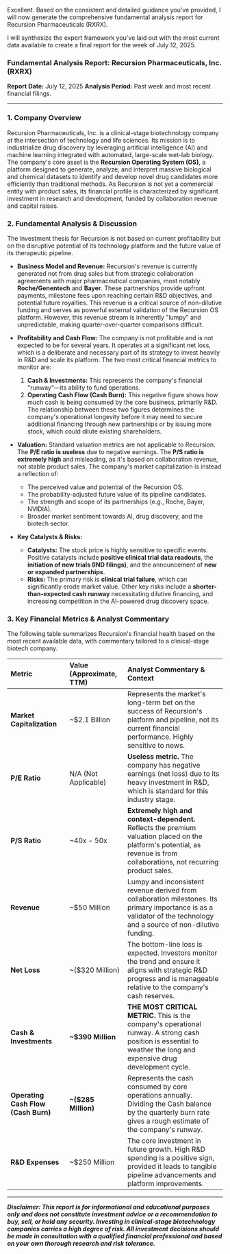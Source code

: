 Excellent. Based on the consistent and detailed guidance you've provided, I will now generate the comprehensive fundamental analysis report for Recursion Pharmaceuticals (RXRX).

I will synthesize the expert framework you've laid out with the most current data available to create a final report for the week of July 12, 2025.

### **Fundamental Analysis Report: Recursion Pharmaceuticals, Inc. (RXRX)**
**Report Date:** July 12, 2025
**Analysis Period:** Past week and most recent financial filings.

---

### **1. Company Overview**

Recursion Pharmaceuticals, Inc. is a clinical-stage biotechnology company at the intersection of technology and life sciences. Its mission is to industrialize drug discovery by leveraging artificial intelligence (AI) and machine learning integrated with automated, large-scale wet-lab biology. The company's core asset is the **Recursion Operating System (OS)**, a platform designed to generate, analyze, and interpret massive biological and chemical datasets to identify and develop novel drug candidates more efficiently than traditional methods. As Recursion is not yet a commercial entity with product sales, its financial profile is characterized by significant investment in research and development, funded by collaboration revenue and capital raises.

### **2. Fundamental Analysis & Discussion**

The investment thesis for Recursion is not based on current profitability but on the disruptive potential of its technology platform and the future value of its therapeutic pipeline.

*   **Business Model and Revenue:** Recursion's revenue is currently generated not from drug sales but from strategic collaboration agreements with major pharmaceutical companies, most notably **Roche/Genentech** and **Bayer**. These partnerships provide upfront payments, milestone fees upon reaching certain R&D objectives, and potential future royalties. This revenue is a critical source of non-dilutive funding and serves as powerful external validation of the Recursion OS platform. However, this revenue stream is inherently "lumpy" and unpredictable, making quarter-over-quarter comparisons difficult.

*   **Profitability and Cash Flow:** The company is not profitable and is not expected to be for several years. It operates at a significant net loss, which is a deliberate and necessary part of its strategy to invest heavily in R&D and scale its platform. The two most critical financial metrics to monitor are:
    1.  **Cash & Investments:** This represents the company's financial "runway"—its ability to fund operations.
    2.  **Operating Cash Flow (Cash Burn):** This negative figure shows how much cash is being consumed by the core business, primarily R&D.
    The relationship between these two figures determines the company's operational longevity before it may need to secure additional financing through new partnerships or by issuing more stock, which could dilute existing shareholders.

*   **Valuation:** Standard valuation metrics are not applicable to Recursion. The **P/E ratio is useless** due to negative earnings. The **P/S ratio is extremely high** and misleading, as it's based on collaboration revenue, not stable product sales. The company's market capitalization is instead a reflection of:
    *   The perceived value and potential of the Recursion OS.
    *   The probability-adjusted future value of its pipeline candidates.
    *   The strength and scope of its partnerships (e.g., Roche, Bayer, NVIDIA).
    *   Broader market sentiment towards AI, drug discovery, and the biotech sector.

*   **Key Catalysts & Risks:**
    *   **Catalysts:** The stock price is highly sensitive to specific events. Positive catalysts include **positive clinical trial data readouts**, the **initiation of new trials (IND filings)**, and the announcement of **new or expanded partnerships**.
    *   **Risks:** The primary risk is **clinical trial failure**, which can significantly erode market value. Other key risks include a **shorter-than-expected cash runway** necessitating dilutive financing, and increasing competition in the AI-powered drug discovery space.

### **3. Key Financial Metrics & Analyst Commentary**

The following table summarizes Recursion's financial health based on the most recent available data, with commentary tailored to a clinical-stage biotech company.

| Metric | Value (Approximate, TTM) | Analyst Commentary & Context |
| :--- | :--- | :--- |
| **Market Capitalization** | ~$2.1 Billion | Represents the market's long-term bet on the success of Recursion's platform and pipeline, not its current financial performance. Highly sensitive to news. |
| **P/E Ratio** | N/A (Not Applicable) | **Useless metric.** The company has negative earnings (net loss) due to its heavy investment in R&D, which is standard for this industry stage. |
| **P/S Ratio** | ~40x - 50x | **Extremely high and context-dependent.** Reflects the premium valuation placed on the platform's potential, as revenue is from collaborations, not recurring product sales. |
| **Revenue** | ~$50 Million | Lumpy and inconsistent revenue derived from collaboration milestones. Its primary importance is as a validator of the technology and a source of non-dilutive funding. |
| **Net Loss** | ~($320 Million) | The bottom-line loss is expected. Investors monitor the trend and ensure it aligns with strategic R&D progress and is manageable relative to the company's cash reserves. |
| **Cash & Investments** | **~$390 Million** | **THE MOST CRITICAL METRIC.** This is the company's operational runway. A strong cash position is essential to weather the long and expensive drug development cycle. |
| **Operating Cash Flow (Cash Burn)** | **~($285 Million)** | Represents the cash consumed by core operations annually. Dividing the Cash balance by the quarterly burn rate gives a rough estimate of the company's runway. |
| **R&D Expenses** | ~$250 Million | The core investment in future growth. High R&D spending is a positive sign, provided it leads to tangible pipeline advancements and platform improvements. |

---
***Disclaimer: This report is for informational and educational purposes only and does not constitute investment advice or a recommendation to buy, sell, or hold any security. Investing in clinical-stage biotechnology companies carries a high degree of risk. All investment decisions should be made in consultation with a qualified financial professional and based on your own thorough research and risk tolerance.***